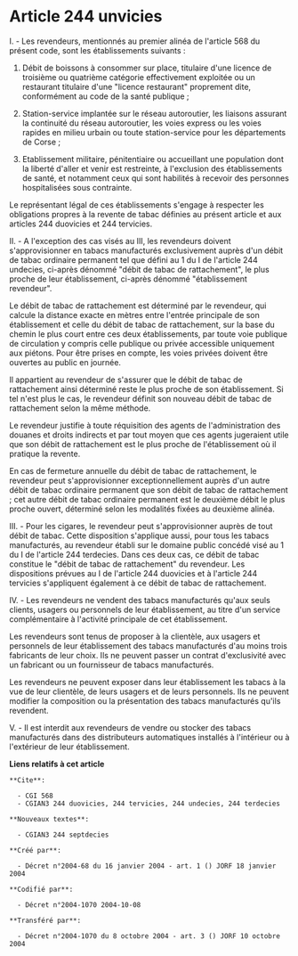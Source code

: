 # Article 244 unvicies

I. - Les revendeurs, mentionnés au premier alinéa de l'article 568 du présent code, sont les établissements suivants :

1. Débit de boissons à consommer sur place, titulaire d'une licence de troisième ou quatrième catégorie effectivement
exploitée ou un restaurant titulaire d'une "licence restaurant" proprement dite, conformément au code de la santé publique ;

2. Station-service implantée sur le réseau autoroutier, les liaisons assurant la continuité du réseau autoroutier, les voies
express ou les voies rapides en milieu urbain ou toute station-service pour les départements de Corse ;

3. Etablissement militaire, pénitentiaire ou accueillant une population dont la liberté d'aller et venir est restreinte, à
l'exclusion des établissements de santé, et notamment ceux qui sont habilités à recevoir des personnes hospitalisées sous
contrainte.

Le représentant légal de ces établissements s'engage à respecter les obligations propres à la revente de tabac définies au
présent article et aux articles 244 duovicies et 244 tervicies.

II. - A l'exception des cas visés au III, les revendeurs doivent s'approvisionner en tabacs manufacturés exclusivement auprès
d'un débit de tabac ordinaire permanent tel que défini au 1 du I de l'article 244 undecies, ci-après dénommé "débit de tabac
de rattachement", le plus proche de leur établissement, ci-après dénommé "établissement revendeur".

Le débit de tabac de rattachement est déterminé par le revendeur, qui calcule la distance exacte en mètres entre l'entrée
principale de son établissement et celle du débit de tabac de rattachement, sur la base du chemin le plus court entre ces
deux établissements, par toute voie publique de circulation y compris celle publique ou privée accessible uniquement aux
piétons. Pour être prises en compte, les voies privées doivent être ouvertes au public en journée.

Il appartient au revendeur de s'assurer que le débit de tabac de rattachement ainsi déterminé reste le plus proche de son
établissement. Si tel n'est plus le cas, le revendeur définit son nouveau débit de tabac de rattachement selon la même
méthode.

Le revendeur justifie à toute réquisition des agents de l'administration des douanes et droits indirects et par tout moyen
que ces agents jugeraient utile que son débit de rattachement est le plus proche de l'établissement où il pratique la
revente.

En cas de fermeture annuelle du débit de tabac de rattachement, le revendeur peut s'approvisionner exceptionnellement auprès
d'un autre débit de tabac ordinaire permanent que son débit de tabac de rattachement ; cet autre débit de tabac ordinaire
permanent est le deuxième débit le plus proche ouvert, déterminé selon les modalités fixées au deuxième alinéa.

III. - Pour les cigares, le revendeur peut s'approvisionner auprès de tout débit de tabac. Cette disposition s'applique
aussi, pour tous les tabacs manufacturés, au revendeur établi sur le domaine public concédé visé au 1 du I de l'article 244
terdecies. Dans ces deux cas, ce débit de tabac constitue le "débit de tabac de rattachement" du revendeur. Les dispositions
prévues au I de l'article 244 duovicies et à l'article 244 tervicies s'appliquent également à ce débit de tabac de
rattachement.

IV. - Les revendeurs ne vendent des tabacs manufacturés qu'aux seuls clients, usagers ou personnels de leur établissement, au
titre d'un service complémentaire à l'activité principale de cet établissement.

Les revendeurs sont tenus de proposer à la clientèle, aux usagers et personnels de leur établissement des tabacs manufacturés
d'au moins trois fabricants de leur choix. Ils ne peuvent passer un contrat d'exclusivité avec un fabricant ou un fournisseur
de tabacs manufacturés.

Les revendeurs ne peuvent exposer dans leur établissement les tabacs à la vue de leur clientèle, de leurs usagers et de leurs
personnels. Ils ne peuvent modifier la composition ou la présentation des tabacs manufacturés qu'ils revendent.

V. - Il est interdit aux revendeurs de vendre ou stocker des tabacs manufacturés dans des distributeurs automatiques
installés à l'intérieur ou à l'extérieur de leur établissement.

**Liens relatifs à cet article**

	**Cite**:

	  - CGI 568
	  - CGIAN3 244 duovicies, 244 tervicies, 244 undecies, 244 terdecies

	**Nouveaux textes**:

	  - CGIAN3 244 septdecies

	**Créé par**:

	  - Décret n°2004-68 du 16 janvier 2004 - art. 1 () JORF 18 janvier 2004

	**Codifié par**:

	  - Décret n°2004-1070 2004-10-08

	**Transféré par**:

	  - Décret n°2004-1070 du 8 octobre 2004 - art. 3 () JORF 10 octobre 2004

